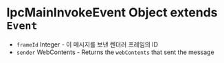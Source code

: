 # IpcMainInvokeEvent Object extends `Event`

* `frameId` Integer - 이 메시지를 보낸 렌더러 프레임의 ID
* `sender` WebContents - Returns the `webContents` that sent the message
